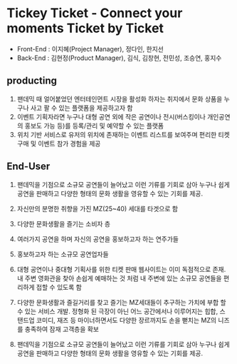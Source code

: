 # Tickey Ticket - Connect your moments Ticket by Ticket

- Front-End : 이지혜(Project Manager), 정다인, 한지선
- Back-End : 김현정(Product Manager), 김식, 김창현, 전민성, 조승연, 홍지수

## producting

1.  팬데믹 때 얼어붙었던 엔터테인먼트 시장을 활성화 하자는 취지에서 문화 상품을 누구나 사고 팔 수 있는 플랫폼을 제공하고자 함
2.  이벤트 기획자라면 누구나 대형 공연 외에 작은 공연이나 전시(버스킹이나 개인공연의 홍보도 가능 등)를 등록/관리 및 예약할 수 있는 플랫폼
3.  위치 기반 서비스로 유저의 위치에 존재하는 이벤트 리스트를 보여주며 편리한 티켓 구매 및 이벤트 참가 경험을 제공

## End-User

1. 팬데믹을 기점으로 소규모 공연들이 늘어났고 이런 기류를 기회로 삼아 누구나 쉽게 공연을 판매하고 다양한 형태의 문화 생활을 영유할 수 있는 기회를 제공.
1. 자신만의 분명한 취향을 가진 MZ(25~40) 세대를 타겟으로 함
1. 다양한 문화생활을 즐기는 소비자 층
1. 여러가지 공연을 하며 자신의 공연을 홍보하고자 하는 연주가들
1. 홍보하고자 하는 소규모 공연업자들

1. 대형 공연이나 중대형 기획사를 위한 티켓 판매 웹사이트는 이미 독점적으로 존재. 내 주변 영화관을 찾아 손쉽게 예매하는 것 처럼 내 주변에 있는 소규모 공연들을 편리하게 접할 수 있도록 함
1. 다양한 문화생활과 즐길거리를 찾고 즐기는 MZ세대들이 추구하는 가치에 부합 할 수 있는 서비스 개발. 정형화 된 극장이 아닌 어느 공간에서나 이루어지는 힙합, 스탠드업 코미디, 재즈 등 마이너하면서도 다양한 장르까지도 손을 뻗치는 MZ의 니즈를 충족하여 잠재 고객층을 확보
1. 팬데믹을 기점으로 소규모 공연들이 늘어났고 이런 기류를 기회로 삼아 누구나 쉽게 공연을 판매하고 다양한 형태의 문화 생활을 영유할 수 있는 기회를 제공.
